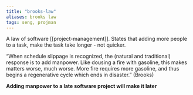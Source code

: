 ```yaml
---
title: "brooks-law"
aliases: brooks law
tags: seng, projman 
---
```


A law of software [[project-management]]. States that adding more people to a task, make the task take longer - not quicker.

“When schedule slippage is recognized, the (natural and traditional) response is to add manpower. Like dousing a fire with gasoline, this makes matters worse, much worse. More fire requires more gasoline, and thus begins a regenerative cycle which ends in disaster.” (Brooks)

**Adding manpower to a late software project will make it later**
